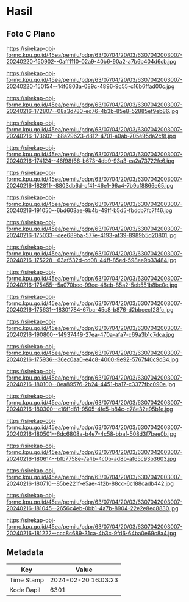 # Hasil

## Foto C Plano

https://sirekap-obj-formc.kpu.go.id/45ea/pemilu/pdpr/63/07/04/20/03/6307042003007-20240220-150902--0aff1110-02a9-40b6-90a2-a7b6b404d6cb.jpg

https://sirekap-obj-formc.kpu.go.id/45ea/pemilu/pdpr/63/07/04/20/03/6307042003007-20240220-150154--14f6803a-089c-4896-9c55-c16b6ffad00c.jpg

https://sirekap-obj-formc.kpu.go.id/45ea/pemilu/pdpr/63/07/04/20/03/6307042003007-20240216-172807--08a3d780-ed76-4b3b-85e8-52885ef9eb86.jpg

https://sirekap-obj-formc.kpu.go.id/45ea/pemilu/pdpr/63/07/04/20/03/6307042003007-20240216-173602--88a29623-d812-4701-a0ab-705e95da2cf8.jpg

https://sirekap-obj-formc.kpu.go.id/45ea/pemilu/pdpr/63/07/04/20/03/6307042003007-20240216-174124--46f98f66-b673-4db9-93a3-ea2a73722fe6.jpg

https://sirekap-obj-formc.kpu.go.id/45ea/pemilu/pdpr/63/07/04/20/03/6307042003007-20240216-182811--8803db6d-cf41-46e1-96a4-7b9cf8866e65.jpg

https://sirekap-obj-formc.kpu.go.id/45ea/pemilu/pdpr/63/07/04/20/03/6307042003007-20240216-191050--6bd603ae-9b4b-49ff-b5d5-fbdcb7fc7f46.jpg

https://sirekap-obj-formc.kpu.go.id/45ea/pemilu/pdpr/63/07/04/20/03/6307042003007-20240216-175033--dee689ba-577e-4193-af39-8989b5d20801.jpg

https://sirekap-obj-formc.kpu.go.id/45ea/pemilu/pdpr/63/07/04/20/03/6307042003007-20240216-175228--63af532d-cd08-44ff-85ed-598ee9b33484.jpg

https://sirekap-obj-formc.kpu.go.id/45ea/pemilu/pdpr/63/07/04/20/03/6307042003007-20240216-175455--5a070bec-99ee-48eb-85a2-5eb551b8bc0e.jpg

https://sirekap-obj-formc.kpu.go.id/45ea/pemilu/pdpr/63/07/04/20/03/6307042003007-20240216-175631--18301784-67bc-45c8-b876-d2bbcecf28fc.jpg

https://sirekap-obj-formc.kpu.go.id/45ea/pemilu/pdpr/63/07/04/20/03/6307042003007-20240216-190800--14937449-27ea-470a-afa7-c69a3b1c7dca.jpg

https://sirekap-obj-formc.kpu.go.id/45ea/pemilu/pdpr/63/07/04/20/03/6307042003007-20240216-175936--36ec0aa0-e4c8-4000-9e92-5767f40c9d34.jpg

https://sirekap-obj-formc.kpu.go.id/45ea/pemilu/pdpr/63/07/04/20/03/6307042003007-20240216-180100--0ea89576-2b24-4451-ba17-c3377fbc090e.jpg

https://sirekap-obj-formc.kpu.go.id/45ea/pemilu/pdpr/63/07/04/20/03/6307042003007-20240216-180300--c16f1d81-9505-4fe5-b84c-c78e32e95b1e.jpg

https://sirekap-obj-formc.kpu.go.id/45ea/pemilu/pdpr/63/07/04/20/03/6307042003007-20240216-180501--6dc6808a-b4e7-4c58-bbaf-508d3f7bee0b.jpg

https://sirekap-obj-formc.kpu.go.id/45ea/pemilu/pdpr/63/07/04/20/03/6307042003007-20240216-180614--bfb7758e-7a4b-4c0b-ad8b-af65c93b3603.jpg

https://sirekap-obj-formc.kpu.go.id/45ea/pemilu/pdpr/63/07/04/20/03/6307042003007-20240216-180710--85be221f-e5ae-4f2b-88cc-6c188cadb442.jpg

https://sirekap-obj-formc.kpu.go.id/45ea/pemilu/pdpr/63/07/04/20/03/6307042003007-20240216-181045--2656c4eb-0bb1-4a7b-8904-22e2e8ed8830.jpg

https://sirekap-obj-formc.kpu.go.id/45ea/pemilu/pdpr/63/07/04/20/03/6307042003007-20240216-181222--ccc8c689-31ca-4b3c-9fd6-64ba0e69c8a4.jpg


## Metadata

| Key        | Value               |
| ---------- | ------------------- |
| Time Stamp | 2024-02-20 16:03:23 |
| Kode Dapil | 6301                |



